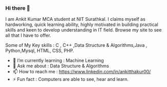 ### Hi there 👋

I am Ankit Kumar MCA student at NIT Surathkal. I claims myself as hardworking, quick learning ability, highly motivated in building practical skills and keen to develop understanding in IT field. Browse my site to see all that I have to offer.

Some of My Key skills : C , C++ ,Data Structure & Algorithms,Java , Python,Mysql, HTML, CSS, PHP.

- 🌱 I’m currently learning : Machine Learning
- 💬 Ask me about : Data Structure & Algorithms
- 📫 How to reach me : https://www.linkedin.com/in/ankitthakur00/ 
- ⚡ Fun fact : Computers are able to see, hear and learn. 
